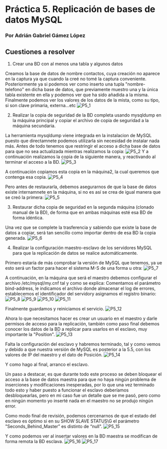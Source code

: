 # Práctica 5. Replicación de bases de datos MySQL #
### Por Adrián Gabriel Gámez López ###

## Cuestiones a resolver ##

1. Crear una BD con al menos una tabla y algunos datos

Creamos la base de datos de nombre contactos, cuya creación no aparece en la captura ya que cuando la creé no tomé la captura conveniente.
Posteriormente ya si podemos ver como inserto una tupla "nombre-telefono" en dicha base de datos, que previamente muestro una y la única tabla existente en ella y podemos ver que ha sido añadida a la misma. Finalmente podemos ver los valores de los datos de la mista, como su tipo, si son clave primaria, externa...etc
![P5_1](../imagenes/p5_1.png)

2. Realizar la copia de seguridad de la BD completa usando mysqldump en la máquina principal y copiar el archivo de copia de seguridad a la máquina secundaria.

La herramienta mysqldump viene integrada en la instalacion de MySQL puesto que directamnete podemos utilizarla sin necesidad de instalar nada más. Antes de todo tenemos que restringir el acceso a dicha base de datos para que no sea actualizada mientras realizamos la copia:
![P5_2](../imagenes/p5_2.png)
Y a continuación realizamos la copia de la siguiente manera, y reactivando al terminar el acceso a la BD.
![P5_3](../imagenes/p5_3.png)

A continuación copiamos esta copia en la máquina2, la cual queremos que contenga esa copia.
![P5_4](../imagenes/p5_4.png)

Pero antes de restaurarla, debemos asegurarnos de que la base de datos existe internamnete en la máquina, si no es así se crea de igual manera que se creó la primera:
![P5_5](../imagenes/p5_5.png)

3. Restaurar dicha copia de seguridad en la segunda máquina (clonado manual de la BD), de forma que en ambas máquinas esté esa BD de forma idéntica. 

Una vez que se complete la trasferencia y sabiendo que existe la base de datos a copiar, será tan sencillo como importar dentro de esa BD la copia generada.
![P5_6](../imagenes/p5_6.png)

4. Realizar la configuración maestro-esclavo de los servidores MySQL para que la replicación de datos se realice automáticamente.

Primero estaría de más comprobar la versión de MySQL que tenemos, ya ue esto será un factor para hacer el sistema M-S de una forma u otra:
![P5_7](../imagenes/p5_7.png)

A continuación, en la máquina que será el maestro debemos configurar el archivo /etc/mysql/my.cnf tal y como se explica:
Comentamos el parámetro bind-address, le indicamos el archivo donde almacenar el log de errores, establecemos el identificador del servidory asignamos el registro binario:
![P5_8](../imagenes/p5_8.png)
![P5_9](../imagenes/p5_9.png)
![P5_10](../imagenes/p5_10.png)
![P5_11](../imagenes/p5_11.png)

Finalmente guardamos y reiniciamos el servicio.
![P5_12](../imagenes/p5_12.png)

Ahora lo que necesitamos hacer es crear un usuario en el maestro y darle permisos de acceso para la replicación, también como paso final debemos conocer los datos de la BD a replicar para usarlos en el esclavo, muy importante la "Position".
![P5_13](../imagenes/p5_13.png)

Falta la configuración del esclavo y habremos terminado, tal y como vemos y debido a que nuestra versión de MySQL es posterior a la 5.5, con los valores de IP del maestro y el dato de Posición.
![P5_14](../imagenes/p5_14.png)

Y como hago al final, arranco el esclavo.

Un paso a destacar, es que durante todo este proceso se deben bloquear el acceso a la base de datos maestra para que no haya ningún problema de inserciones y modificaciones inesperadas, por lo que una vez terminado todo esto y haber puesto a funcionar el esclavo deberíamos desbloquearlas, pero en mi caso fue un detalle que se me pasó, pero como en ningún momento yo inserté nada en el maestro no se produjo ningún error.

Como modo final de revisión, podemos cercenarnos de que el estado del esclavo es óptimo si en su SHOW SLAVE STATUS\G el parámetro "Seconds_Behind_Master” es distinto de “null".
![P5_15](../imagenes/p5_15.png)

Y como podemos ver al insertar valores en la BD maestra se modifican de forma remota la BD esclava.
![P5_16](../imagenes/p5_16.png)
![P5_17](../imagenes/p5_17.png)